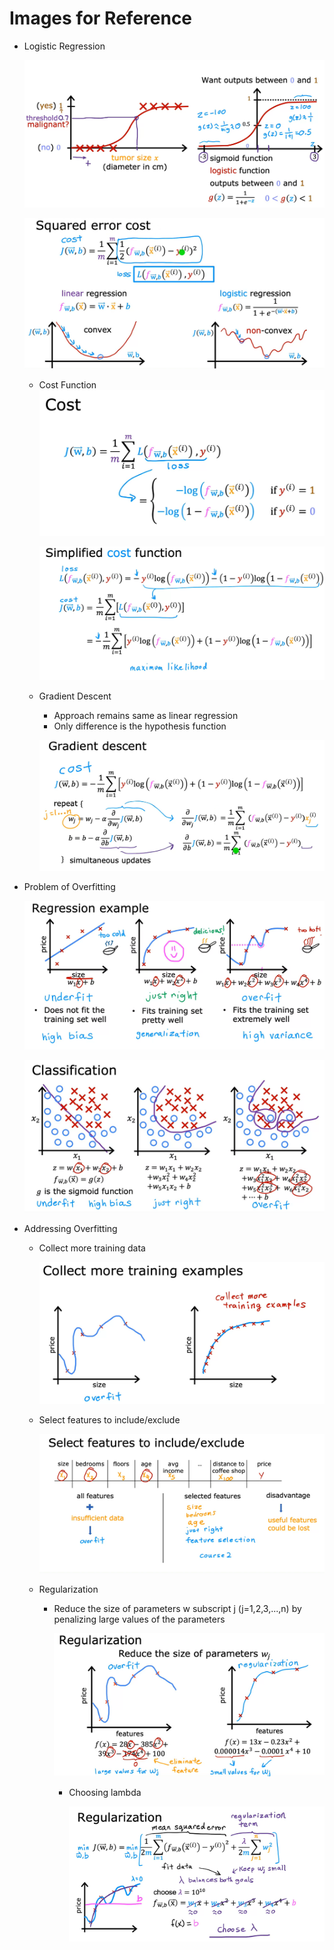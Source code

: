 # Images for Reference

- Logistic Regression

    ![alt text](image.png)

    ![alt text](image-1.png)

    - Cost Function
        ![alt text](image-2.png)

        ![alt text](image-3.png)

    - Gradient Descent
        
        - Approach remains same as linear regression
        - Only difference is the hypothesis function

        ![alt text](image-4.png)

- Problem of Overfitting

    ![alt text](image-5.png)

    ![alt text](image-6.png)

- Addressing Overfitting

    -  Collect more training data

        ![alt text](image-7.png)

    - Select features to include/exclude

        ![alt text](image-8.png)

    - Regularization

        - Reduce the size of parameters w subscript j (j=1,2,3,...,n) by penalizing large values of the parameters

            ![alt text](image-9.png)

            - Choosing lambda

                ![alt text](image-10.png)

